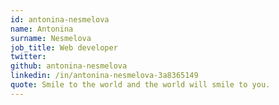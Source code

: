 ```yaml
---
id: antonina-nesmelova
name: Antonina
surname: Nesmelova
job_title: Web developer
twitter:
github: antonina-nesmelova
linkedin: /in/antonina-nesmelova-3a8365149
quote: Smile to the world and the world will smile to you.
---
```

